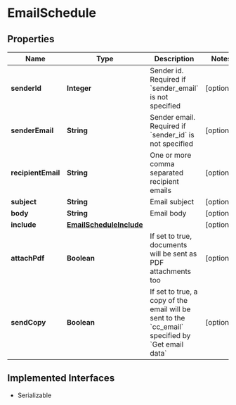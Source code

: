 

# EmailSchedule


## Properties

| Name | Type | Description | Notes |
|------------ | ------------- | ------------- | -------------|
|**senderId** | **Integer** | Sender id. Required if &#x60;sender_email&#x60; is not specified |  [optional] |
|**senderEmail** | **String** | Sender email. Required if &#x60;sender_id&#x60; is not specified |  [optional] |
|**recipientEmail** | **String** | One or more comma separated recipient emails |  [optional] |
|**subject** | **String** | Email subject |  [optional] |
|**body** | **String** | Email body |  [optional] |
|**include** | [**EmailScheduleInclude**](EmailScheduleInclude.md) |  |  [optional] |
|**attachPdf** | **Boolean** | If set to true, documents will be sent as PDF attachments too |  [optional] |
|**sendCopy** | **Boolean** | If set to true, a copy of the email will be sent to the &#x60;cc_email&#x60; specified by &#x60;Get email data&#x60; |  [optional] |


## Implemented Interfaces

* Serializable



